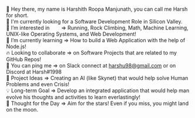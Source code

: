 👋 Hey there, my name is Harshith Roopa Manjunath, you can call me Harsh for short.<br>
💼 I'm currently looking for a Software Development Role in Silicon Valley.<br>
🔭 I’m interested in &emsp;&emsp;=> Running, Rock Climbing, Math, Machine Learning, UNIX-like Operating Systems, and Web Development!<br>
🌱 I’m currently learning => How to build a Web Application with the help of Node.js!<br>
🔥 Looking to collaborate => on Software Projects that are related to my GitHub Repos!<br>
📧 You can ping me        => on Slack connect at harshu98@gmail.com or on Discord at Harsh#1998<br>
🧗 Project Ideas          => Creating an AI (like Skynet) that would help solve Human Problems and even Crisis!<br>
💡 Long-term Goal         => Develop an integrated application that would help man evolve his thoughts and activities to learn everlastingly!<br>
💭 Thought for the Day    => Aim for the stars! Even if you miss, you might land on the moon.<br>
